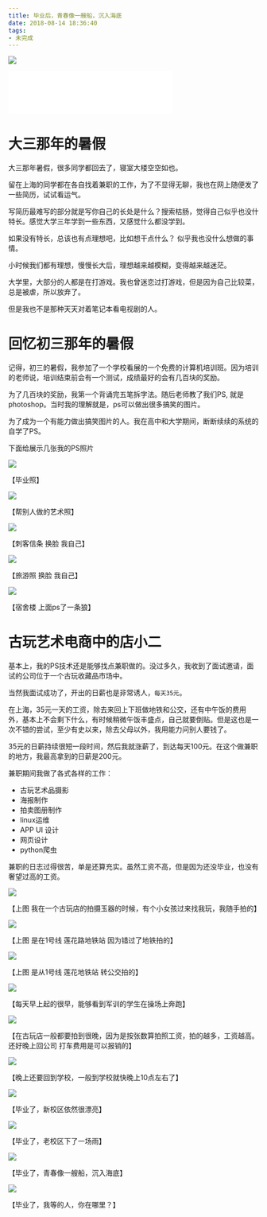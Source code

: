 ```yaml
---
title: 毕业后，青春像一艘船，沉入海底
date: 2018-08-14 18:36:40
tags:
- 未完成
---
```


![](https://wdd-images.oss-cn-shanghai.aliyuncs.com/20180814211237_9Y8uPX_Jietu20180814-211226.jpeg)

<!-- more -->

<iframe frameborder="no" border="0" marginwidth="0" marginheight="0" width=330 height=86 src="//music.163.com/outchain/player?type=2&id=4990422&auto=1&height=66"></iframe>

# 大三那年的暑假

大三那年暑假，很多同学都回去了，寝室大楼空空如也。

留在上海的同学都在各自找着兼职的工作，为了不显得无聊，我也在网上随便发了一些简历，试试看运气。

写简历最难写的部分就是写你自己的长处是什么？搜索枯肠，觉得自己似乎也没什特长。感觉大学三年学到一些东西，又感觉什么都没学到。

如果没有特长，总该也有点理想吧，比如想干点什么？ 似乎我也没什么想做的事情。

小时候我们都有理想，慢慢长大后，理想越来越模糊，变得越来越迷茫。

大学里，大部分的人都是在打游戏。我也曾迷恋过打游戏，但是因为自己比较菜，总是被虐，所以放弃了。

但是我也不是那种天天对着笔记本看电视剧的人。

# 回忆初三那年的暑假

记得，初三的暑假，我参加了一个学校看展的一个免费的计算机培训班。因为培训的老师说，培训结束前会有一个测试，成绩最好的会有几百块的奖励。

为了几百块的奖励，我第一个背诵完五笔拆字法。随后老师教了我们PS, 就是photoshop。当时我的理解就是，ps可以做出很多搞笑的图片。

为了成为一个有能力做出搞笑图片的人。我在高中和大学期间，断断续续的系统的自学了PS。

下面给展示几张我的PS照片


![](https://wdd-images.oss-cn-shanghai.aliyuncs.com/20180814185855_oORpt1_Jietu20180814-185838.jpeg-480x)

【毕业照】


![](https://wdd-images.oss-cn-shanghai.aliyuncs.com/20180814190245_gfE8Fb_Jietu20180814-190136.jpeg-480x)

【帮别人做的艺术照】


![](https://wdd-images.oss-cn-shanghai.aliyuncs.com/20180814190255_wMF7u1_Jietu20180814-190227.jpeg-480x)

【刺客信条 换脸 我自己】

![](https://wdd-images.oss-cn-shanghai.aliyuncs.com/20180814190305_8V2gKz_Jietu20180814-190236.jpeg-480x)

【旅游照 换脸 我自己】

![](https://wdd-images.oss-cn-shanghai.aliyuncs.com/20180814190409_GjfFso_Jietu20180814-190359.jpeg-480x)

【宿舍楼 上面ps了一条狼】

# 古玩艺术电商中的店小二

基本上，我的PS技术还是能够找点兼职做的。没过多久，我收到了面试邀请，面试的公司位于一个古玩收藏品市场中。

当然我面试成功了，开出的日薪也是非常诱人，`每天35元`。

在上海，35元一天的工资，除去来回上下班做地铁和公交，还有中午饭的费用外，基本上不会剩下什么，有时候稍微午饭丰盛点，自己就要倒贴。但是这也是一次不错的尝试，至少有史以来，除去父母以外，我用能力问别人要钱了。

35元的日薪持续很短一段时间，然后我就涨薪了，到达每天100元。在这个做兼职的地方，我最高拿到的日薪是200元。

兼职期间我做了各式各样的工作：

- 古玩艺术品摄影
- 海报制作
- 拍卖图册制作
- linux运维
- APP UI 设计
- 网页设计
- python爬虫

兼职的日志过得很苦，单是还算充实。虽然工资不高，但是因为还没毕业，也没有奢望过高的工资。

![](https://wdd-images.oss-cn-shanghai.aliyuncs.com/20180814211015_JTfR37_Jietu20180814-211003.jpeg)

【上图 我在一个古玩店的拍摄玉器的时候，有个小女孩过来找我玩，我随手拍的】

![](https://wdd-images.oss-cn-shanghai.aliyuncs.com/20180814211237_9Y8uPX_Jietu20180814-211226.jpeg)

【上图 是在1号线 莲花路地铁站 因为错过了地铁拍的】

![](https://wdd-images.oss-cn-shanghai.aliyuncs.com/20180814211409_tv0CQF_Jietu20180814-211402.jpeg)

【上图 是从1号线 莲花地铁站 转公交拍的】

![](https://wdd-images.oss-cn-shanghai.aliyuncs.com/20180814211546_tQTFxw_Jietu20180814-211535.jpeg)

【每天早上起的很早，能够看到军训的学生在操场上奔跑】

![](https://wdd-images.oss-cn-shanghai.aliyuncs.com/20180814211730_1b2O72_Jietu20180814-211722.jpeg)

【在古玩店一般都要拍到很晚，因为是按张数算拍照工资，拍的越多，工资越高。还好晚上回公司 打车费用是可以报销的】


![](https://wdd-images.oss-cn-shanghai.aliyuncs.com/20180814211957_n2hrCB_Jietu20180814-211922.jpeg)

【晚上还要回到学校，一般到学校就快晚上10点左右了】

![](https://wdd-images.oss-cn-shanghai.aliyuncs.com/20180814212145_4pUouy_Jietu20180814-212129.jpeg)

【毕业了，新校区依然很漂亮】

![](https://wdd-images.oss-cn-shanghai.aliyuncs.com/20180814212242_BApzl0_Jietu20180814-212236.jpeg)

【毕业了，老校区下了一场雨】

![](https://wdd-images.oss-cn-shanghai.aliyuncs.com/20180814212339_FKCQfW_Jietu20180814-212319.jpeg)

【毕业了，青春像一艘船，沉入海底】

![](https://wdd-images.oss-cn-shanghai.aliyuncs.com/20180814212511_DvDCtu_Jietu20180814-212501.jpeg)

【毕业了，我等的人，你在哪里？】


